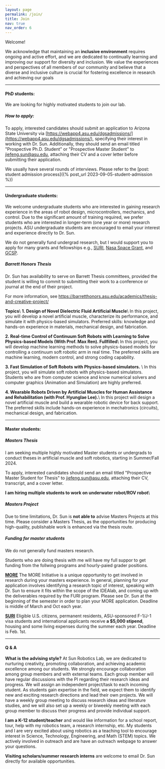 ```yaml
---
layout: page
permalink: /join/
title: Join
nav: true
nav_order: 6
---
```

Welcome!

We acknowledge that maintaining an __inclusive environment__ requires ongoing and active effort, and we are dedicated to continually learning and improving our support for diversity and inclusion. We value the experiences and perspectives of all members of our community and believe that a diverse and inclusive culture is crucial for fostering excellence in research and achieving our goals

---


#### PhD students:

We are looking for highly motivated students to join our lab. 

##### How to apply:
To apply, interested candidates should submit an application to Arizona State University via [https://webapp4.asu.edu/dgsadmissions/](https://webapp4.asu.edu/dgsadmissions/), specifying their interest in working with Dr. Sun. Additionally, they should send an email titled "Prospective Ph.D. Student" or "Prospective Master Student" to jiefeng.sun@asu.edu, attaching their CV and a cover letter before submitting their application.

We usually have several rounds of interviews. Please refer to the [post: student admission process]({% post_url 2023-09-05-student-admission %})


---
#### Undergraduate students:

We welcome undergraduate students who are interested in gaining research experience in the areas of robot design, microcontrollers, mechanics, and control. Due to the significant amount of training required, we prefer students who are interested in longer-term (one year or more) research projects.
ASU undergraduate students are encouraged to email your interest and experience directly to Dr. Sun.

We do not generally fund undergrad research, but I would support you to apply for many grants and fellowships e.g., [SURI](https://students.engineering.asu.edu/graduate/research/suri/), [Nasa Space Grant](https://nasa.asu.edu/node), and [GCSP](https://gcsp.engineering.asu.edu/). 


##### ___Barrett Honors Thesis___
Dr. Sun has availability to serve on Barrett Thesis committees, provided the student is willing to commit to submitting their work to a conference or journal at the end of their project.

For more information, see https://barretthonors.asu.edu/academics/thesis-and-creative-project/


__Topics__\\
__1. Design of Novel Dielectric Fluid Artificial Muscle__\\
In this project, you will develop a novel artificial muscle, characterize its performance, and simulate it with physics-based simulators. Preferred skills: knowledge and hands-on experience in materials, mechanical design, and fabrication. 

**2. Real-time Control of Continuum Soft Robots with Learning to Solve Physics-based Models (With Prof. Max Ren). Fullfilled**\\
In this project, you will develop machine learning methods to solve physics-based models for controlling a continuum soft robotic arm in real time. The preferred skills are machine learning, modern control, and strong coding capability. 

__3. Fast Simulation of Soft Robots with Physics-based simulators.__ \\
In this project, you will simulate soft robots with physics-based simulators. Students who are from computer science and know numerical solvers and computer graphics (Animation and Simulation) are highly preferred. 

__4. Wearable Robots Driven by Artificial Muscles for Human Assistance and Rehabilitation (with Prof. Hyunglae Lee).__\\
In this project will design a novel artificial muscle and build a wearable robotic device for back support. The preferred skills include hands-on experience in mechatronics (circuits), mechanical design, and fabrication.



---


#### Master students:


##### Masters Thesis

I am seeking multiple highly motivated Master students or undergrads to conduct theses in artificial muscle and soft robotics, starting in Summer/Fall 2024. 

To apply, interested candidates should send an email titled "Prospective Master Student for Thesis" to jiefeng.sun@asu.edu, attaching their CV, transcript, and a cover letter. 


__I am hiring multiple students to work on underwater robot/ROV robot__\\


##### Masters Project
Due to time limitations, Dr. Sun is **not able to** advise Masters Projects at this time. Please consider a Masters Thesis, as the opportunities for producing high-quality, publishable work is enhanced via the thesis route.



##### Funding for master students
We do not generally fund masters research.  

Students who are doing thesis with me will have my full suppor to get funding from the follwing programs and hourly-paied grader positions.  

[__MORE__](https://students.engineering.asu.edu/graduate/research/more/)
The MORE Initiative is a unique opportunity to get involved in research during your masters experience. In general, planning for your application involves identifying a research topic of interest, speaking with Dr. Sun to ensure it fits within the scope of the IDEAlab, and coming up with the deliverables required by the FURI program. Please see Dr. Sun at the beginning of the semester in order to plan your MORE application. Deadline is middle of March and Oct each year. 

[__SURI__](https://students.engineering.asu.edu/graduate/research/suri/)
Eligible U.S. citizens, permanent residents, ASU-sponsored F-1/J-1 visa students and international applicants receive **a $5,000 stipend**, housing and some living expenses during the summer each year. Deadline is Feb. 1st.

---



#### Q & A

__What is the advising style?__
At Sun Robotics Lab, we are dedicated to nurturing creativity, promoting collaboration, and achieving academic excellence among our students. We strongly encourage collaboration among group members and with external teams.
Each group member will have regular discussions with the PI regarding their research ideas and progress. We will assign an independent project/task to each incoming student. As students gain expertise in the field, we expect them to identify new and exciting research directions and lead their own projects.
We will have a weekly group meeting to discuss research ideas and literature studies, and we will also set up a weekly or biweekly meeting with each group member to discuss their progress and provide individual support.



 __I am a K-12 student/teacher__ and would like information for a school report, tour, help with my robotics team, a research internship, etc. My students and I are very excited about using robotics as a teaching tool to encourage interest in Science, Technology, Engineering, and Math (STEM) topics. We actively involved in outreach and are have an outreach webpage to answer your questions.


__Visiting scholars/summer research interns__ are welcome to email Dr. Sun directly for available opportunities.